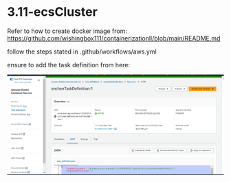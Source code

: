 # 3.11-ecsCluster

Refer to how to create docker image from:
https://github.com/wishingbox111/containerizationll/blob/main/README.md

follow the steps stated in .github/workflows/aws.yml

ensure to add the task definition from here:

![Alt text](image.png)